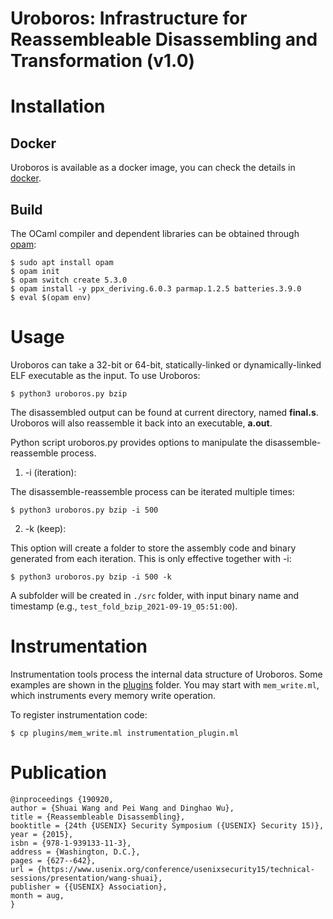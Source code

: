 # Uroboros: Infrastructure for Reassembleable Disassembling and Transformation (v1.0)

# Installation

## Docker

Uroboros is available as a docker image, you can check the details in [docker](docker).

## Build

The OCaml compiler and dependent libraries can be obtained through
[opam](https://opam.ocaml.org/):
```
$ sudo apt install opam
$ opam init
$ opam switch create 5.3.0
$ opam install -y ppx_deriving.6.0.3 parmap.1.2.5 batteries.3.9.0
$ eval $(opam env)
```

# Usage

Uroboros can take a 32-bit or 64-bit, statically-linked or dynamically-linked ELF executable as the
input.  To use Uroboros:
```
$ python3 uroboros.py bzip
```

The disassembled output can be found at current directory, named
**final.s**. Uroboros will also reassemble it back into an executable,
**a.out**.

Python script uroboros.py provides options to manipulate the
disassemble-reassemble process.

1. -i (iteration):

The disassemble-reassemble process can be iterated
multiple times:
```
$ python3 uroboros.py bzip -i 500
```

2. -k (keep):

This option will create a folder to store the assembly code and binary
generated from each iteration.  This is only effective together with -i:
```
$ python3 uroboros.py bzip -i 500 -k
```

A subfolder will be created in `./src` folder, with input binary name and
timestamp (e.g., `test_fold_bzip_2021-09-19_05:51:00`).

# Instrumentation

Instrumentation tools process the internal data structure of
Uroboros. Some examples are shown in the [plugins](src/plugins) folder. You
may start with `mem_write.ml`, which instruments every memory write
operation.

To register instrumentation code:
```
$ cp plugins/mem_write.ml instrumentation_plugin.ml
```

# Publication
```
@inproceedings {190920,
author = {Shuai Wang and Pei Wang and Dinghao Wu},
title = {Reassembleable Disassembling},
booktitle = {24th {USENIX} Security Symposium ({USENIX} Security 15)},
year = {2015},
isbn = {978-1-939133-11-3},
address = {Washington, D.C.},
pages = {627--642},
url = {https://www.usenix.org/conference/usenixsecurity15/technical-sessions/presentation/wang-shuai},
publisher = {{USENIX} Association},
month = aug,
}
```

